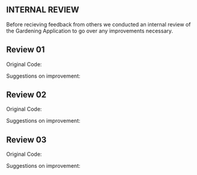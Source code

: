 ## INTERNAL REVIEW
Before recieving feedback from others we conducted an internal review of the Gardening Application to go over any improvements necessary.

## Review 01

Original Code:


Suggestions on improvement:



## Review 02

Original Code:


Suggestions on improvement:



## Review 03

Original Code:


Suggestions on improvement:
